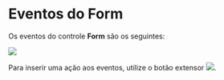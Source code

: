 # Eventos do Form

Os eventos do controle **Form** são os seguintes:

![](http://www.gvinci.com.br/manual/eventos-form1.zoom80.png)

Para inserir uma ação aos eventos, utilize o botão extensor ![](http://www.gvinci.com.br/manual/extensor-botao.png).

